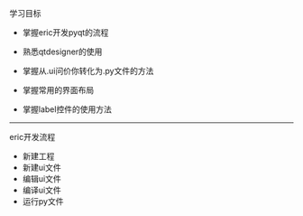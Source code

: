 学习目标

+ 掌握eric开发pyqt的流程

+ 熟悉qtdesigner的使用

+ 掌握从.ui问价你转化为.py文件的方法

+ 掌握常用的界面布局

+ 掌握label控件的使用方法


---



eric开发流程

+ 新建工程
+ 新建ui文件
+ 编辑ui文件
+ 编译ui文件
+ 运行py文件







